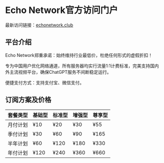 # Echo Network官方访问门户

最新访问链接：[echonetwork.club](https://url.gogogomiao.one/QYTN)

## 平台介绍

Echo Network郑重承诺：始终维持行业最低价，杜绝任何形式的虚假折扣！

专为中国用户优化网络通道，所有服务器均实行流量1:1计费标准，完美支持国内外主流视频平台，确保ChatGPT服务不间断稳定运行。

便捷支付方式：支持支付宝、微信支付。

## 订阅方案及价格

| 套餐类型 | 基础型 | 标准型 | 增强型 | 尊享型 |
|----------|--------|--------|--------|--------|
| 月付计划 | ¥10    | ¥20    | ¥30    | ¥55    |
| 季付计划 | ¥30    | ¥60    | ¥90    | ¥165   |
| 半年计划 | ¥60    | ¥120   | ¥180   | ¥330   |
| 年付计划 | ¥120   | ¥240   | ¥360   | ¥660   |